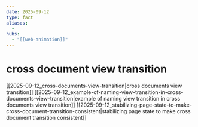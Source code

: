 ```yaml
---
date: 2025-09-12
type: fact
aliases:
  -
hubs:
  - "[[web-animation]]"
---
```


# cross document view transition

[[2025-09-12_cross-documents-view-transition|cross documents view transition]]
[[2025-09-12_example-of-naming-view-transition-in-cross-documents-view-transition|example of naming view transition in cross documents view transition]]
[[2025-09-12_stabilizing-page-state-to-make-cross-document-transition-consistent|stabilizing page state to make cross document transition consistent]]

